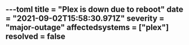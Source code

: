 ---toml
title = "Plex is down due to reboot"
date = "2021-09-02T15:58:30.971Z"
severity = "major-outage"
affectedsystems = ["plex"]
resolved = false
---


<!--- language code: en -->
